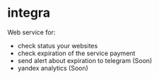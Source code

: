 # integra


Web service for:

- check status your websites
- check expiration of the service payment
- send alert about expiration to telegram (Soon)
- yandex analytics (Soon)
